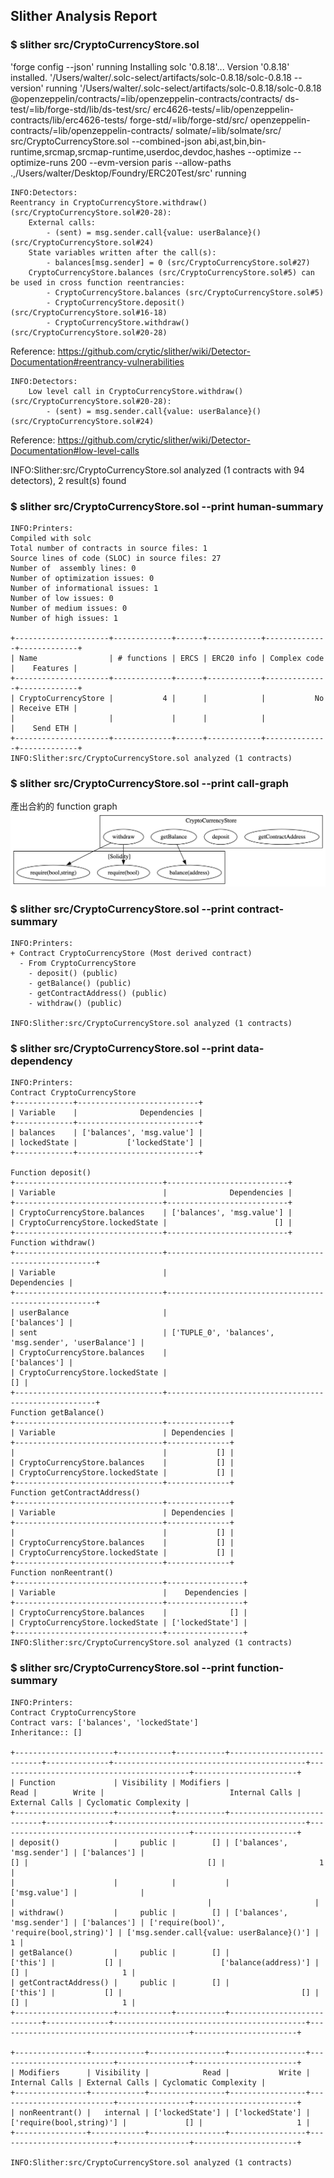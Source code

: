 ## Slither Analysis Report

### $ slither src/CryptoCurrencyStore.sol

'forge config --json' running
Installing solc '0.8.18'...
Version '0.8.18' installed.
'/Users/walter/.solc-select/artifacts/solc-0.8.18/solc-0.8.18 --version' running
'/Users/walter/.solc-select/artifacts/solc-0.8.18/solc-0.8.18 @openzeppelin/contracts/=lib/openzeppelin-contracts/contracts/ ds-test/=lib/forge-std/lib/ds-test/src/ erc4626-tests/=lib/openzeppelin-contracts/lib/erc4626-tests/ forge-std/=lib/forge-std/src/ openzeppelin-contracts/=lib/openzeppelin-contracts/ solmate/=lib/solmate/src/ src/CryptoCurrencyStore.sol --combined-json abi,ast,bin,bin-runtime,srcmap,srcmap-runtime,userdoc,devdoc,hashes --optimize --optimize-runs 200 --evm-version paris --allow-paths .,/Users/walter/Desktop/Foundry/ERC20Test/src' running

```
INFO:Detectors:
Reentrancy in CryptoCurrencyStore.withdraw() (src/CryptoCurrencyStore.sol#20-28):
    External calls:
        - (sent) = msg.sender.call{value: userBalance}() (src/CryptoCurrencyStore.sol#24)
    State variables written after the call(s):
        - balances[msg.sender] = 0 (src/CryptoCurrencyStore.sol#27)
    CryptoCurrencyStore.balances (src/CryptoCurrencyStore.sol#5) can be used in cross function reentrancies:
        - CryptoCurrencyStore.balances (src/CryptoCurrencyStore.sol#5)
        - CryptoCurrencyStore.deposit() (src/CryptoCurrencyStore.sol#16-18)
        - CryptoCurrencyStore.withdraw() (src/CryptoCurrencyStore.sol#20-28)
```

Reference: https://github.com/crytic/slither/wiki/Detector-Documentation#reentrancy-vulnerabilities

```
INFO:Detectors:
    Low level call in CryptoCurrencyStore.withdraw() (src/CryptoCurrencyStore.sol#20-28):
        - (sent) = msg.sender.call{value: userBalance}() (src/CryptoCurrencyStore.sol#24)
```

Reference: https://github.com/crytic/slither/wiki/Detector-Documentation#low-level-calls

INFO:Slither:src/CryptoCurrencyStore.sol analyzed (1 contracts with 94 detectors), 2 result(s) found

### $ slither src/CryptoCurrencyStore.sol --print human-summary

```
INFO:Printers:
Compiled with solc
Total number of contracts in source files: 1
Source lines of code (SLOC) in source files: 27
Number of  assembly lines: 0
Number of optimization issues: 0
Number of informational issues: 1
Number of low issues: 0
Number of medium issues: 0
Number of high issues: 1

+---------------------+-------------+------+------------+--------------+-------------+
| Name                | # functions | ERCS | ERC20 info | Complex code |    Features |
+---------------------+-------------+------+------------+--------------+-------------+
| CryptoCurrencyStore |           4 |      |            |           No | Receive ETH |
|                     |             |      |            |              |    Send ETH |
+---------------------+-------------+------+------------+--------------+-------------+
INFO:Slither:src/CryptoCurrencyStore.sol analyzed (1 contracts)
```

### $ slither src/CryptoCurrencyStore.sol --print call-graph

產出合約的 function graph ![call_graph](./call_graph.png)

### $ slither src/CryptoCurrencyStore.sol --print contract-summary

```
INFO:Printers:
+ Contract CryptoCurrencyStore (Most derived contract)
  - From CryptoCurrencyStore
    - deposit() (public)
    - getBalance() (public)
    - getContractAddress() (public)
    - withdraw() (public)

INFO:Slither:src/CryptoCurrencyStore.sol analyzed (1 contracts)
```

### $ slither src/CryptoCurrencyStore.sol --print data-dependency

```
INFO:Printers:
Contract CryptoCurrencyStore
+-------------+---------------------------+
| Variable    |              Dependencies |
+-------------+---------------------------+
| balances    | ['balances', 'msg.value'] |
| lockedState |           ['lockedState'] |
+-------------+---------------------------+

Function deposit()
+---------------------------------+---------------------------+
| Variable                        |              Dependencies |
+---------------------------------+---------------------------+
| CryptoCurrencyStore.balances    | ['balances', 'msg.value'] |
| CryptoCurrencyStore.lockedState |                        [] |
+---------------------------------+---------------------------+
Function withdraw()
+---------------------------------+------------------------------------------------------+
| Variable                        |                                         Dependencies |
+---------------------------------+------------------------------------------------------+
| userBalance                     |                                         ['balances'] |
| sent                            | ['TUPLE_0', 'balances', 'msg.sender', 'userBalance'] |
| CryptoCurrencyStore.balances    |                                         ['balances'] |
| CryptoCurrencyStore.lockedState |                                                   [] |
+---------------------------------+------------------------------------------------------+
Function getBalance()
+---------------------------------+--------------+
| Variable                        | Dependencies |
+---------------------------------+--------------+
|                                 |           [] |
| CryptoCurrencyStore.balances    |           [] |
| CryptoCurrencyStore.lockedState |           [] |
+---------------------------------+--------------+
Function getContractAddress()
+---------------------------------+--------------+
| Variable                        | Dependencies |
+---------------------------------+--------------+
|                                 |           [] |
| CryptoCurrencyStore.balances    |           [] |
| CryptoCurrencyStore.lockedState |           [] |
+---------------------------------+--------------+
Function nonReentrant()
+---------------------------------+-----------------+
| Variable                        |    Dependencies |
+---------------------------------+-----------------+
| CryptoCurrencyStore.balances    |              [] |
| CryptoCurrencyStore.lockedState | ['lockedState'] |
+---------------------------------+-----------------+
INFO:Slither:src/CryptoCurrencyStore.sol analyzed (1 contracts)
```

### $ slither src/CryptoCurrencyStore.sol --print function-summary

```
INFO:Printers:
Contract CryptoCurrencyStore
Contract vars: ['balances', 'lockedState']
Inheritance:: []

+----------------------+------------+-----------+----------------------------+--------------+-------------------------------------------+-------------------------------------------+-----------------------+
| Function             | Visibility | Modifiers |                       Read |        Write |                            Internal Calls |                            External Calls | Cyclomatic Complexity |
+----------------------+------------+-----------+----------------------------+--------------+-------------------------------------------+-------------------------------------------+-----------------------+
| deposit()            |     public |        [] | ['balances', 'msg.sender'] | ['balances'] |                                        [] |                                        [] |                     1 |
|                      |            |           |              ['msg.value'] |              |                                           |                                           |                       |
| withdraw()           |     public |        [] | ['balances', 'msg.sender'] | ['balances'] | ['require(bool)', 'require(bool,string)'] | ['msg.sender.call{value: userBalance}()'] |                     1 |
| getBalance()         |     public |        [] |                   ['this'] |           [] |                      ['balance(address)'] |                                        [] |                     1 |
| getContractAddress() |     public |        [] |                   ['this'] |           [] |                                        [] |                                        [] |                     1 |
+----------------------+------------+-----------+----------------------------+--------------+-------------------------------------------+-------------------------------------------+-----------------------+

+----------------+------------+-----------------+-----------------+--------------------------+----------------+-----------------------+
| Modifiers      | Visibility |            Read |           Write |           Internal Calls | External Calls | Cyclomatic Complexity |
+----------------+------------+-----------------+-----------------+--------------------------+----------------+-----------------------+
| nonReentrant() |   internal | ['lockedState'] | ['lockedState'] | ['require(bool,string)'] |             [] |                     1 |
+----------------+------------+-----------------+-----------------+--------------------------+----------------+-----------------------+

INFO:Slither:src/CryptoCurrencyStore.sol analyzed (1 contracts)
```
